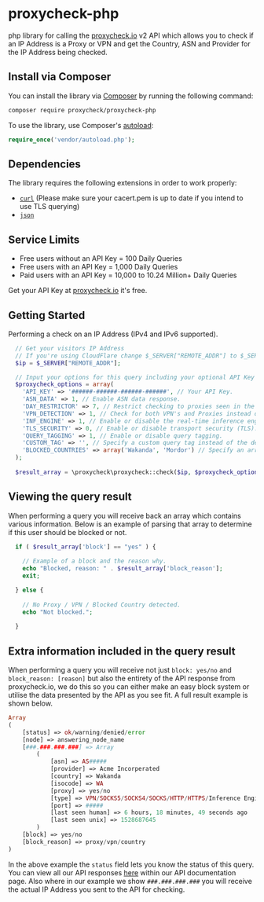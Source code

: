 # proxycheck-php
php library for calling the [proxycheck.io](https://proxycheck.io/) v2 API which allows you to check if an IP Address is a Proxy or VPN and get the Country, ASN and Provider for the IP Address being checked.

## Install via Composer ##

You can install the library via [Composer](http://getcomposer.org/) by running the following command:

```bash
composer require proxycheck/proxycheck-php
```
To use the library, use Composer's [autoload](https://getcomposer.org/doc/01-basic-usage.md#autoloading):

```php
require_once('vendor/autoload.php');
```

## Dependencies ##

The library requires the following extensions in order to work properly:

- [`curl`](https://secure.php.net/manual/en/book.curl.php) (Please make sure your cacert.pem is up to date if you intend to use TLS querying)
- [`json`](https://secure.php.net/manual/en/book.json.php)

## Service Limits ##

* Free users without an API Key = 100 Daily Queries
* Free users with an API Key = 1,000 Daily Queries
* Paid users with an API Key = 10,000 to 10.24 Million+ Daily Queries

Get your API Key at [proxycheck.io](http://proxycheck.io/) it's free.

## Getting Started ##

Performing a check on an IP Address (IPv4 and IPv6 supported).

```php
  // Get your visitors IP Address
  // If you're using CloudFlare change $_SERVER["REMOTE_ADDR"] to $_SERVER["HTTP_CF_CONNECTING_IP"]
  $ip = $_SERVER["REMOTE_ADDR"];

  // Input your options for this query including your optional API Key and query flags.
  $proxycheck_options = array(
    'API_KEY' => '######-######-######-######', // Your API Key.
    'ASN_DATA' => 1, // Enable ASN data response.
    'DAY_RESTRICTOR' => 7, // Restrict checking to proxies seen in the past # of days.
    'VPN_DETECTION' => 1, // Check for both VPN's and Proxies instead of just Proxies.
    'INF_ENGINE' => 1, // Enable or disable the real-time inference engine.
    'TLS_SECURITY' => 0, // Enable or disable transport security (TLS).
    'QUERY_TAGGING' => 1, // Enable or disable query tagging.
    'CUSTOM_TAG' => '', // Specify a custom query tag instead of the default (Domain+Page).
    'BLOCKED_COUNTRIES' => array('Wakanda', 'Mordor') // Specify an array of countries to be blocked.
  );
  
  $result_array = \proxycheck\proxycheck::check($ip, $proxycheck_options);
```

## Viewing the query result ##

When performing a query you will receive back an array which contains various information. Below is an example of parsing that array to determine if this user should be blocked or not.

```php
  if ( $result_array['block'] == "yes" ) {
    
    // Example of a block and the reason why.
    echo "Blocked, reason: " . $result_array['block_reason'];
    exit;

  } else {
    
    // No Proxy / VPN / Blocked Country detected.
    echo "Not blocked.";
    
  }
```

## Extra information included in the query result ##

When performing a query you will receive not just ```block: yes/no``` and ```block_reason: [reason]``` but also the entirety of the API response from proxycheck.io, we do this so you can either make an easy block system or utilise the data presented by the API as you see fit. A full result example is shown below.

```php
Array
(
    [status] => ok/warning/denied/error
    [node] => answering_node_name
    [###.###.###.###] => Array
        (
            [asn] => AS#####
            [provider] => Acme Incorperated
            [country] => Wakanda
            [isocode] => WA
            [proxy] => yes/no
            [type] => VPN/SOCKS5/SOCKS4/SOCKS/HTTP/HTTPS/Inference Engine/Compromised Server
            [port] => #####
            [last seen human] => 6 hours, 18 minutes, 49 seconds ago
            [last seen unix] => 1528687645
        )
    [block] => yes/no
    [block_reason] => proxy/vpn/country
)
```

In the above example the ```status``` field lets you know the status of this query. You can view all our API responses [here](https://proxycheck.io/api/) within our API documentation page. Also where in our example we show ```###.###.###.###``` you will receive the actual IP Address you sent to the API for checking.

